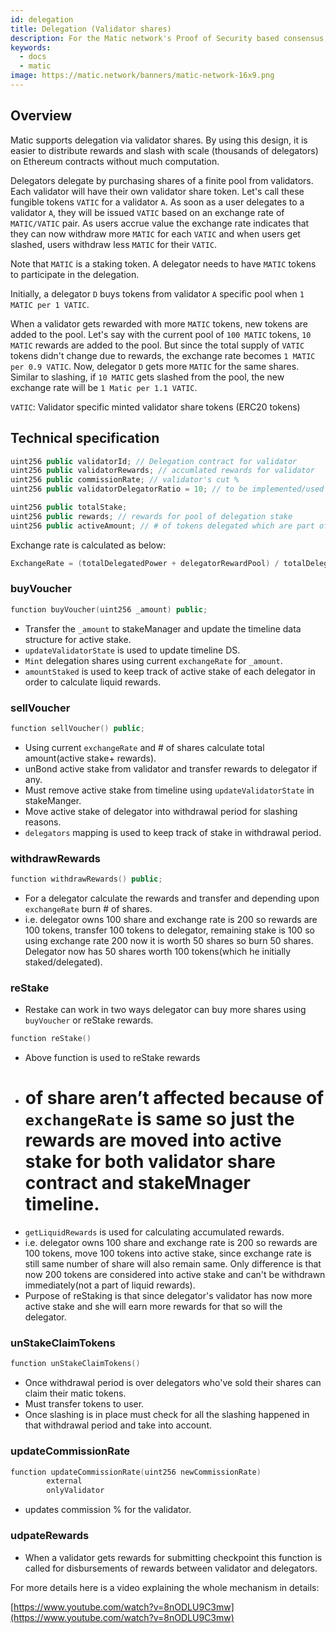 ```yaml
---
id: delegation
title: Delegation (Validator shares)
description: For the Matic network's Proof of Security based consensus, all the 2/3+1 proof verification and handling of staking, rewards are executed on the Ethereum smart contract. The whole design follows this philosophy of doing less on the Mainnet contract.
keywords:
  - docs
  - matic
image: https://matic.network/banners/matic-network-16x9.png 
---
```

## Overview

Matic supports delegation via validator shares. By using this design, it is easier to distribute rewards and slash with scale (thousands of delegators) on Ethereum contracts without much computation.

Delegators delegate by purchasing shares of a finite pool from validators. Each validator will have their own validator share token. Let's call these fungible tokens `VATIC` for a validator `A`. As soon as a user delegates to a validator `A`, they will be issued `VATIC` based on an exchange rate of `MATIC/VATIC` pair. As users accrue value the exchange rate indicates that they can now withdraw more `MATIC` for each `VATIC` and when users get slashed, users withdraw less `MATIC` for their `VATIC`.

Note that `MATIC` is a staking token. A delegator needs to have `MATIC` tokens to participate in the delegation.

Initially, a delegator `D` buys tokens from validator `A` specific pool when `1 MATIC per 1 VATIC`. 

When a validator gets rewarded with more `MATIC` tokens, new tokens are added to the pool. Let's say with the current pool of `100 MATIC` tokens,  `10 MATIC` rewards are added to the pool. But since the total supply of `VATIC` tokens didn't change due to rewards, the exchange rate becomes `1 MATIC per 0.9 VATIC`. Now, delegator `D` gets more `MATIC` for the same shares. Similar to slashing, if `10 MATIC` gets slashed from the pool, the new exchange rate will be `1 Matic per 1.1 VATIC`.

`VATIC`: Validator specific minted validator share tokens (ERC20 tokens)

## Technical specification

```cpp
uint256 public validatorId; // Delegation contract for validator
uint256 public validatorRewards; // accumlated rewards for validator
uint256 public commissionRate; // validator's cut %
uint256 public validatorDelegatorRatio = 10; // to be implemented/used

uint256 public totalStake;
uint256 public rewards; // rewards for pool of delegation stake
uint256 public activeAmount; // # of tokens delegated which are part of active stake
```

Exchange rate is calculated as below:

```go
ExchangeRate = (totalDelegatedPower + delegatorRewardPool) / totalDelegatorShares
```

### buyVoucher

```cpp
function buyVoucher(uint256 _amount) public;
```

- Transfer the `_amount` to stakeManager and update the timeline data structure for active stake.
- `updateValidatorState` is used to update timeline DS.
- `Mint` delegation shares using current `exchangeRate` for `_amount`.
- `amountStaked` is used to keep track of active stake of each delegator in order to calculate liquid rewards.

### sellVoucher

```cpp
function sellVoucher() public;
```

- Using current  `exchangeRate` and # of shares calculate total amount(active stake+ rewards).
- unBond active stake from validator and transfer rewards to delegator if any.
- Must remove active stake from timeline using `updateValidatorState` in stakeManger.
- Move active stake of delegator into withdrawal period for slashing reasons.
- `delegators` mapping is used to keep track of stake in withdrawal period.

### withdrawRewards

```cpp
function withdrawRewards() public;
```

- For a delegator calculate the rewards and transfer and depending upon `exchangeRate` burn # of shares.
- i.e. delegator owns 100 share and exchange rate is 200 so rewards are 100 tokens, transfer 100 tokens to delegator, remaining stake is 100 so using exchange rate 200 now it is worth 50 shares so burn 50 shares. Delegator now has 50 shares worth 100 tokens(which he initially staked/delegated).

### reStake

- Restake can work in two ways delegator can buy more shares using `buyVoucher` or reStake rewards.

```cpp
function reStake()
```

- Above function is used to reStake rewards
- # of share aren’t affected because of `exchangeRate` is same so just the rewards are moved into active stake for both validator share contract and stakeMnager timeline.
- `getLiquidRewards` is used for calculating accumulated rewards.
- i.e. delegator owns 100 share and exchange rate is 200 so rewards are 100 tokens, move 100 tokens into active stake, since exchange rate is still same number of share will also remain same. Only difference is that now 200 tokens are considered into active stake and can't be withdrawn immediately(not a part of liquid rewards).
- Purpose of reStaking is that since delegator's validator has now more active stake and she will earn more rewards for that so will the delegator.

### unStakeClaimTokens

```cpp
function unStakeClaimTokens()
```

- Once withdrawal period is over delegators who've sold their shares can claim their matic tokens.
- Must transfer tokens to user.
- Once slashing is in place must check for all the slashing happened in that withdrawal period and take into account.

### updateCommissionRate

```cpp
function updateCommissionRate(uint256 newCommissionRate)
        external
        onlyValidator
```

- updates commission % for the validator.

### udpateRewards

- When a validator gets rewards for submitting checkpoint this function is called for disbursements of rewards between validator and delegators.

For more details here is a video explaining the whole mechanism in details: 

[https://www.youtube.com/watch?v=8nODLU9C3mw](https://www.youtube.com/watch?v=8nODLU9C3mw)